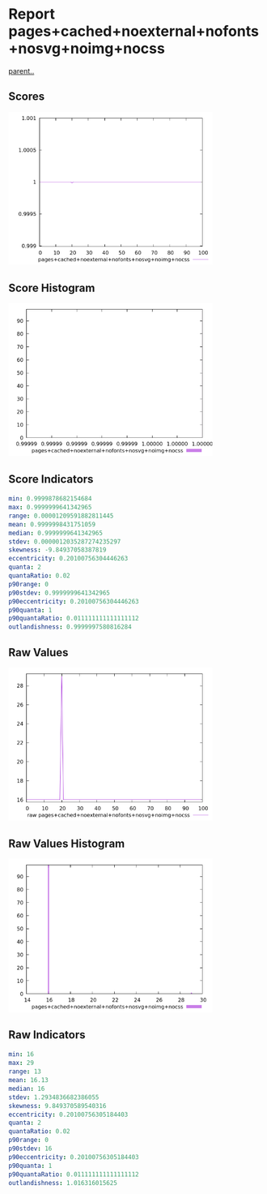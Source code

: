 # Report pages+cached+noexternal+nofonts+nosvg+noimg+nocss

[parent..](./..)  


## Scores

![score](./score.png)  

## Score Histogram

![hist](./hist.png)  

## Score Indicators

```yaml
min: 0.9999878682154684
max: 0.9999999641342965
range: 0.00001209591882811445
mean: 0.9999998431751059
median: 0.9999999641342965
stdev: 0.0000012035287274235297
skewness: -9.84937058387819
eccentricity: 0.20100756304446263
quanta: 2
quantaRatio: 0.02
p90range: 0
p90stdev: 0.9999999641342965
p90eccentricity: 0.20100756304446263
p90quanta: 1
p90quantaRatio: 0.011111111111111112
outlandishness: 0.9999997580816284

```

## Raw Values

![raw](./raw.png)  

## Raw Values Histogram

![raw hist](./raw_hist.png)  

## Raw Indicators

```yaml
min: 16
max: 29
range: 13
mean: 16.13
median: 16
stdev: 1.2934836682386055
skewness: 9.849370589540316
eccentricity: 0.20100756305184403
quanta: 2
quantaRatio: 0.02
p90range: 0
p90stdev: 16
p90eccentricity: 0.20100756305184403
p90quanta: 1
p90quantaRatio: 0.011111111111111112
outlandishness: 1.016316015625

```

<style>
  img {
    max-width: 80%;
  }
</style>
      
